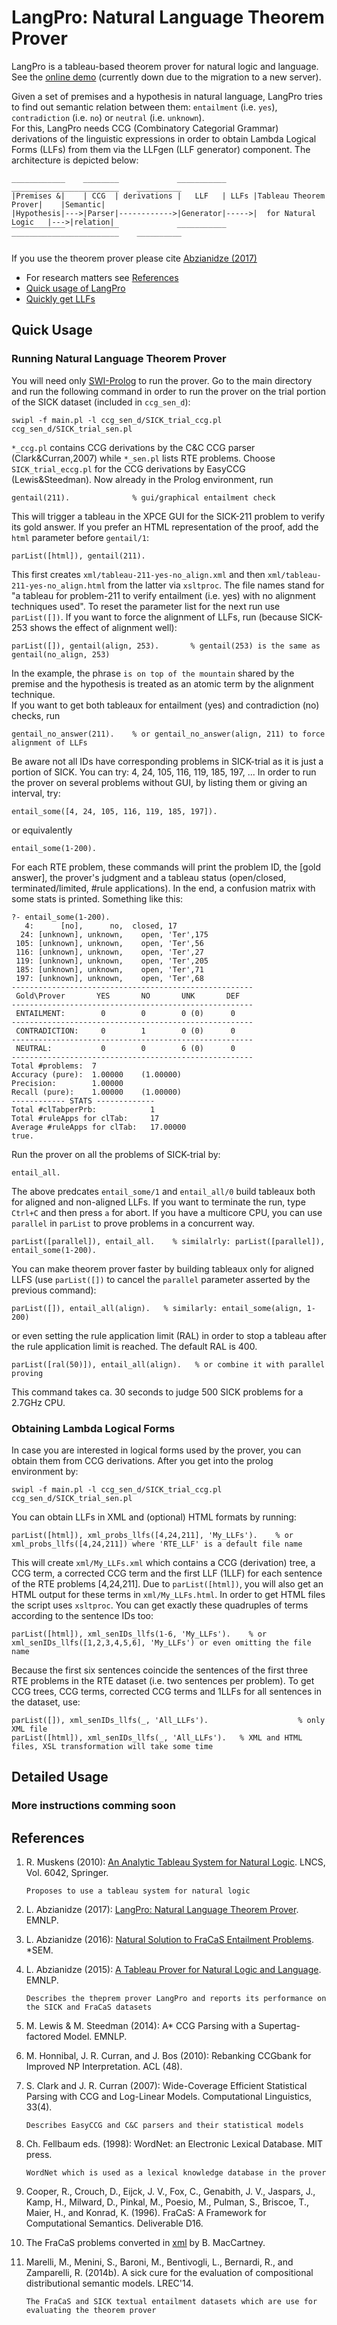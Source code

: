 # LangPro: Natural Language Theorem Prover
LangPro is a tableau-based theorem prover for natural logic and language.
See the [online demo](http://naturallogic.pro/langpro) (currently down due to the migration to a new server).

Given a set of premises and a hypothesis in natural language, LangPro tries to find out semantic relation between them: `entailment` (i.e. `yes`), `contradiction` (i.e. `no`) or `neutral` (i.e. `unknown`).  
For this, LangPro needs CCG (Combinatory Categorial Grammar) derivations of the linguistic expressions in order to obtain Lambda Logical Forms (LLFs) from them via the LLFgen (LLF generator) component. The architecture is depicted below: 
```
____________    ________             ___________      ________________________    __________ 
|Premises &|    | CCG  | derivations |   LLF   | LLFs |Tableau Theorem Prover|    |Semantic|
|Hypothesis|--->|Parser|------------>|Generator|----->|  for Natural Logic   |--->|relation|
‾‾‾‾‾‾‾‾‾‾‾‾    ‾‾‾‾‾‾‾‾             ‾‾‾‾‾‾‾‾‾‾‾      ‾‾‾‾‾‾‾‾‾‾‾‾‾‾‾‾‾‾‾‾‾‾‾‾    ‾‾‾‾‾‾‾‾‾‾ 
```
If you use the theorem prover please cite [Abzianidze (2017)](#emnlp_demo_paper)
* For research matters see [References](#references)
* [Quick usage of LangPro](#running-natural-language-theorem-prover)
* [Quickly get LLFs](#obtaining-lambda-logical-forms)


## Quick Usage

### Running Natural Language Theorem Prover
You will need only [SWI-Prolog](http://www.swi-prolog.org) to run the prover.
Go to the main directory and run the following command in order to run the prover on the trial portion of the SICK dataset (included in `ccg_sen_d`):
```
swipl -f main.pl -l ccg_sen_d/SICK_trial_ccg.pl ccg_sen_d/SICK_trial_sen.pl
```
`*_ccg.pl` contains CCG derivations by the C&C CCG parser (Clark&Curran,2007) while `*_sen.pl` lists RTE problems. 
Choose `SICK_trial_eccg.pl` for the CCG derivations by EasyCCG (Lewis&Steedman). 
Now already in the Prolog environment, run 
```
gentail(211).              % gui/graphical entailment check
```
This will trigger a tableau in the XPCE GUI for the SICK-211 problem to verify its gold answer. 
If you prefer an HTML representation of the proof, add the `html` parameter before `gentail/1`:
```
parList([html]), gentail(211).
```
This first creates `xml/tableau-211-yes-no_align.xml` and then `xml/tableau-211-yes-no_align.html` from the latter via `xsltproc`.
The file names stand for "a tableau for problem-211 to verify entailment (i.e. yes) with no alignment techniques used".
To reset the parameter list for the next run use `parList([])`.
If you want to force the alignment of LLFs, run (because SICK-253 shows the effect of alignment well):
```
parList([]), gentail(align, 253).       % gentail(253) is the same as gentail(no_align, 253)
```
In the example, the phrase `is on top of the mountain` shared by the premise and the hypothesis is treated as an atomic term by the alignment technique.  
If you want to get both tableaux for entailment (yes) and contradiction (no) checks, run 
```
gentail_no_answer(211).    % or gentail_no_answer(align, 211) to force alignment of LLFs
```
Be aware not all IDs have corresponding problems in SICK-trial as it is just a portion of SICK. 
You can try: 4, 24, 105, 116, 119, 185, 197, ... 
In order to run the prover on several problems without GUI, by listing them or giving an interval, try: 
```
entail_some([4, 24, 105, 116, 119, 185, 197]).
```
or equivalently
```
entail_some(1-200).
```
For each RTE problem, these commands will print the problem ID, the [gold answer], the prover's judgment and a tableau status (open/closed, terminated/limited, #rule applications). 
In the end, a confusion matrix with some stats is printed.
Something like this:
```
?- entail_some(1-200).
   4:      [no],      no,  closed, 17         
  24: [unknown], unknown,    open, 'Ter',175  
 105: [unknown], unknown,    open, 'Ter',56   
 116: [unknown], unknown,    open, 'Ter',27   
 119: [unknown], unknown,    open, 'Ter',205  
 185: [unknown], unknown,    open, 'Ter',71   
 197: [unknown], unknown,    open, 'Ter',68   
------------------------------------------------------ 
 Gold\Prover       YES       NO       UNK       DEF
------------------------------------------------------ 
 ENTAILMENT:        0        0        0 (0)      0 
------------------------------------------------------ 
 CONTRADICTION:     0        1        0 (0)      0 
------------------------------------------------------ 
 NEUTRAL:           0        0        6 (0)      0 
------------------------------------------------------ 
Total #problems:  7
Accuracy (pure):  1.00000    (1.00000)
Precision:        1.00000
Recall (pure):    1.00000    (1.00000)
------------ STATS -------------
Total #clTabperPrb:            1
Total #ruleApps for clTab:     17
Average #ruleApps for clTab:   17.00000
true.
```
Run the prover on all the problems of SICK-trial by:
```
entail_all.
```
The above predcates `entail_some/1` and `entail_all/0` build tableaux both for aligned and non-aligned LLFs.
If you want to terminate the run, type `Ctrl+C` and then press `a` for abort.
If you have a multicore CPU, you can use `parallel` in `parList` to prove problems in a concurrent way.
```
parList([parallel]), entail_all.    % similalrly: parList([parallel]), entail_some(1-200). 
```
You can make theorem prover faster by building tableaux only for aligned LLFS (use `parList([])` to cancel the `parallel` parameter asserted by the previous command):
```
parList([]), entail_all(align).   % similarly: entail_some(align, 1-200)    
```
or even setting the rule application limit (RAL) in order to stop a tableau after the rule application limit is reached.
The default RAL is 400.  
```
parList([ral(50)]), entail_all(align).   % or combine it with parallel proving
```
This command takes ca. 30 seconds to judge 500 SICK problems for a 2.7GHz CPU.


### Obtaining Lambda Logical Forms

In case you are interested in logical forms used by the prover, you can obtain them from CCG derivations.
After you get into the prolog environment by:
```
swipl -f main.pl -l ccg_sen_d/SICK_trial_ccg.pl ccg_sen_d/SICK_trial_sen.pl
```
You can obtain LLFs in XML and (optional) HTML formats by running:   
```
parList([html]), xml_probs_llfs([4,24,211], 'My_LLFs').    % or xml_probs_llfs([4,24,211]) where 'RTE_LLF' is a default file name 
```
This will create `xml/My_LLFs.xml` which contains a CCG (derivation) tree, a CCG term, a corrected CCG term and the first LLF (1LLF) for each sentence of the RTE problems [4,24,211].
Due to `parList([html])`, you will also get an HTML output for these terms in `xml/My_LLFs.html`.
In order to get HTML files the script uses `xsltproc`.
You can get exactly these quadruples of terms according to the sentence IDs too:  
```
parList([html]), xml_senIDs_llfs(1-6, 'My_LLFs').    % or xml_senIDs_llfs([1,2,3,4,5,6], 'My_LLFs') or even omitting the file name 
```
Because the first six sentences coincide the sentences of the first three RTE problems in the RTE dataset (i.e. two sentences per problem).
To get CCG trees, CCG terms, corrected CCG terms and 1LLFs for all sentences in the dataset, use:
```
parList([]), xml_senIDs_llfs(_, 'All_LLFs').                    % only XML file
parList([html]), xml_senIDs_llfs(_, 'All_LLFs').   % XML and HTML files, XSL transformation will take some time
```


## Detailed Usage


### More instructions comming soon

## References

1. R. Muskens (2010): [An Analytic Tableau System for Natural Logic](http://link.springer.com/chapter/10.1007/978-3-642-14287-1_11). LNCS, Vol. 6042, Springer.

   `Proposes to use a tableau system for natural logic`

1. L. Abzianidze (2017): [LangPro: Natural Language Theorem Prover](https://aclanthology.info/pdf/D/D17/D17-2020.pdf). EMNLP. <a name="emnlp_demo_paper"></a>
2. L. Abzianidze (2016): [Natural Solution to FraCaS Entailment Problems](https://aclweb.org/anthology/S/S16/S16-2007.pdf). *SEM.
3. L. Abzianidze (2015): [A Tableau Prover for Natural Logic and Language](http://www.aclweb.org/anthology/D15-1296.pdf). EMNLP.

   `Describes the theprem prover LangPro and reports its performance on the SICK and FraCaS datasets`

4. M. Lewis & M. Steedman (2014): A* CCG Parsing with a Supertag-factored Model. EMNLP.
6. M. Honnibal, J. R. Curran, and J. Bos (2010): Rebanking CCGbank for Improved NP Interpretation. ACL (48).
7. S. Clark and J. R. Curran (2007): Wide-Coverage Efficient Statistical Parsing with CCG and Log-Linear Models. Computational Linguistics, 33(4).

   `Describes EasyCCG and C&C parsers and their statistical models` 
   
8. Ch. Fellbaum eds. (1998): WordNet: an Electronic Lexical Database. MIT press.

   `WordNet which is used as a lexical knowledge database in the prover`

9. Cooper,  R.,  Crouch,  D.,  Eijck,  J.  V.,  Fox,  C.,  Genabith,  J.  V.,  Jaspars,  J.,  Kamp,  H., Milward, D., Pinkal, M., Poesio, M., Pulman, S., Briscoe, T., Maier, H., and Konrad, K. (1996). FraCaS: A Framework for Computational Semantics. Deliverable D16.
9. The FraCaS problems converted in [xml](https://nlp.stanford.edu/~wcmac/downloads/fracas.xml) by B. MacCartney.
9. Marelli,  M.,  Menini,  S.,  Baroni,  M.,  Bentivogli,  L.,  Bernardi,  R.,  and  Zamparelli,  R. (2014b).  A sick cure for the evaluation of compositional distributional semantic models. LREC'14.

   `The FraCaS and SICK textual entailment datasets which are use for evaluating the theorem prover`

